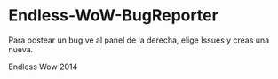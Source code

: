 Endless-WoW-BugReporter
=======================

Para postear un bug ve al panel de la derecha, elige Issues y creas una nueva.

Endless Wow 2014


